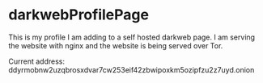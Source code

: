 # darkwebProfilePage
This is my profile I am adding to a self hosted darkweb page.
I am serving the website with nginx and the website is being served over Tor.


Current address:
ddyrmobnw2uzqbrosxdvar7cw253eif42zbwipoxkm5ozipfzu2z7uyd.onion
